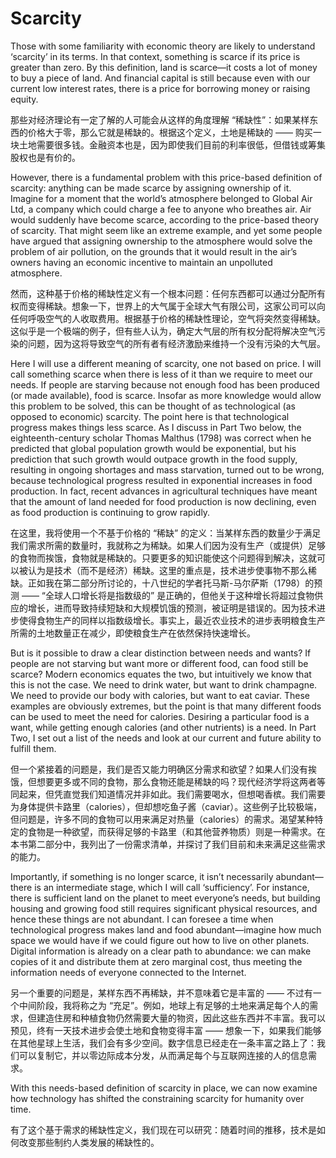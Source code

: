 # Scarcity

Those with some familiarity with economic theory are likely to understand ‘scarcity’ in its terms. In that context, something is scarce if its price is greater than zero. By this definition, land is scarce—it costs a lot of money to buy a piece of land. And financial capital is still because even with our current low interest rates, there is a price for borrowing money or raising equity.

那些对经济理论有一定了解的人可能会从这样的角度理解 “稀缺性”：如果某样东西的价格大于零，那么它就是稀缺的。根据这个定义，土地是稀缺的 —— 购买一块土地需要很多钱。金融资本也是，因为即使我们目前的利率很低，但借钱或筹集股权也是有价的。

 
However, there is a fundamental problem with this price-based definition of scarcity: anything can be made scarce by assigning ownership of it. Imagine for a moment that the world’s atmosphere belonged to Global Air Ltd, a company which could charge a fee to anyone who breathes air. Air would suddenly have become scarce, according to the price-based theory of scarcity. That might seem like an extreme example, and yet some people have argued that assigning ownership to the atmosphere would solve the problem of air pollution, on the grounds that it would result in the air’s owners having an economic incentive to maintain an unpolluted atmosphere. 


然而，这种基于价格的稀缺性定义有一个根本问题：任何东西都可以通过分配所有权而变得稀缺。想象一下，世界上的大气属于全球大气有限公司，这家公司可以向任何呼吸空气的人收取费用。根据基于价格的稀缺性理论，空气将突然变得稀缺。这似乎是一个极端的例子，但有些人认为，确定大气层的所有权分配将解决空气污染的问题，因为这将导致空气的所有者有经济激励来维持一个没有污染的大气层。

Here I will use a different meaning of scarcity, one not based on price. I will call something scarce when there is less of it than we require to meet our needs. If people are starving because not enough food has been produced (or made available), food is scarce. Insofar as more knowledge would allow this problem to be solved, this can be thought of as technological (as opposed to economic) scarcity. The point here is that technological progress makes things less scarce. As I discuss in Part Two below, the eighteenth-century scholar Thomas Malthus (1798) was correct when he predicted that global population growth would be exponential, but his prediction that such growth would outpace growth in the food supply, resulting in ongoing shortages and mass starvation, turned out to be wrong, because technological progress resulted in exponential increases in food production. In fact, recent advances in agricultural techniques have meant that the amount of land needed for food production is now declining, even as food production is continuing to grow rapidly. 


在这里，我将使用一个不基于价格的 “稀缺” 的定义：当某样东西的数量少于满足我们需求所需的数量时，我就称之为稀缺。如果人们因为没有生产（或提供）足够的食物而挨饿，食物就是稀缺的。只要更多的知识能使这个问题得到解决，这就可以被认为是技术（而不是经济）稀缺。这里的重点是，技术进步使事物不那么稀缺。正如我在第二部分所讨论的，十八世纪的学者托马斯-马尔萨斯（1798）的预测 —— “全球人口增长将是指数级的” 是正确的，但他关于这种增长将超过食物供应的增长，进而导致持续短缺和大规模饥饿的预测，被证明是错误的。因为技术进步使得食物生产的同样以指数级增长。事实上，最近农业技术的进步表明粮食生产所需的土地数量正在减少，即使粮食生产在依然保持快速增长。

But is it possible to draw a clear distinction between needs and wants? If people are not starving but want more or different food, can food still be scarce? Modern economics equates the two, but intuitively we know that this is not the case. We need to drink water, but want to drink champagne. We need to provide our body with calories, but want to eat caviar. These examples are obviously extremes, but the point is that many different foods can be used to meet the need for calories. Desiring a particular food is a want, while getting enough calories (and other nutrients) is a need. In Part Two, I set out a list of the needs and look at our current and future ability to fulfill them.

但一个紧接着的问题是，我们是否又能力明确区分需求和欲望？如果人们没有挨饿，但想要更多或不同的食物，那么食物还能是稀缺的吗？现代经济学将这两者等同起来，但凭直觉我们知道情况并非如此。我们需要喝水，但想喝香槟。我们需要为身体提供卡路里（calories），但却想吃鱼子酱（caviar）。这些例子比较极端，但问题是，许多不同的食物可以用来满足对热量（calories）的需求。渴望某种特定的食物是一种欲望，而获得足够的卡路里（和其他营养物质）则是一种需求。在本书第二部分中，我列出了一份需求清单，并探讨了我们目前和未来满足这些需求的能力。


Importantly, if something is no longer scarce, it isn’t necessarily abundant—there is an intermediate stage, which I will call ‘sufficiency’. For instance, there is sufficient land on the planet to meet everyone’s needs, but building housing and growing food still requires significant physical resources, and hence these things are not abundant. I can foresee a time when technological progress makes land and food abundant—imagine how much space we would have if we could figure out how to live on other planets. Digital information is already on a clear path to abundance: we can make copies of it and distribute them at zero marginal cost, thus meeting the information needs of everyone connected to the Internet.

另一个重要的问题是，某样东西不再稀缺，并不意味着它是丰富的 —— 不过有一个中间阶段，我将称之为 “充足”。例如，地球上有足够的土地来满足每个人的需求，但建造住房和种植食物仍然需要大量的物资，因此这些东西并不丰富。我可以预见，终有一天技术进步会使土地和食物变得丰富 —— 想象一下，如果我们能够在其他星球上生活，我们会有多少空间。数字信息已经走在一条丰富之路上了：我们可以复制它，并以零边际成本分发，从而满足每个与互联网连接的人的信息需求。


With this needs-based definition of scarcity in place, we can now examine how technology has shifted the constraining scarcity for humanity over time.

有了这个基于需求的稀缺性定义，我们现在可以研究：随着时间的推移，技术是如何改变那些制约人类发展的稀缺性的。

